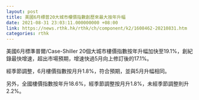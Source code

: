 ```yaml
---
layout: post
title: 美國6月標普20大城市樓價指數創歷來最大按年升幅
date: 2021-08-31 23:03:11.000000000 +08:00
link: https://news.rthk.hk/rthk/ch/component/k2/1608462-20210831.htm
categories: rthk
---
```


美國6月標準普爾/Case-Shiller 20個大城市樓價指數按年升幅加快至19.1%，創紀錄最快增速，超出市場預期，增速快過5月向上修訂後的17.1%。

經季節調整，6月樓價指數按月升1.8%，符合預期，並與5月升幅相同。

另外，全國樓價指數按年升18.6%，經季節調整按月升1.8%，未經季節調整則升2.2%。
